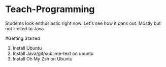 # Teach-Programming
Students look enthusiastic right now. Let's see how it pans out. Mostly but not limited to Java

#Getting Started
1. Install Ubuntu
2. Install Java/git/sublime-text on ubuntu
3. <Optional> Install Oh My Zsh on Ubuntu
